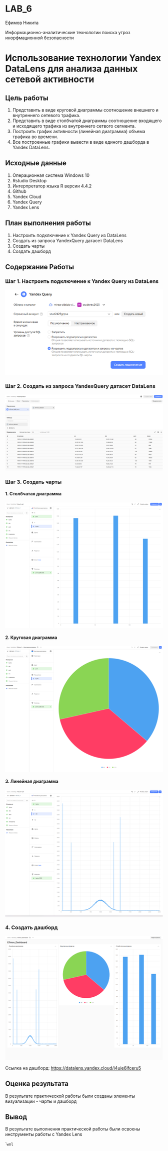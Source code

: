 # LAB_6
Ефимов Никита

Информационно-аналитические технологии поиска угроз инорфмационной
безопасности

# Использование технологии Yandex DataLens для анализа данных сетевой активности

## Цель работы

1.  Представить в виде круговой диаграммы соотношение внешнего и
    внутреннего сетевого трафика.
2.  Представить в виде столбчатой диаграммы соотношение входящего и
    исходящего трафика из внутреннего сетвого сегмента.
3.  Построить график активности (линейная диаграмма) объема трафика во
    времени.
4.  Все построенные графики вывести в виде единого дашборда в Yandex
    DataLens.

## Исходные данные

1.  Операционная система Windows 10
2.  Rstudio Desktop
3.  Интерпретатор языка R версии 4.4.2
4.  Github
5.  Yandex Cloud
6.  Yandex Query
7.  Yandex Lens

## План выполнения работы

1.  Настроить подключение к Yandex Query из DataLens
2.  Создать из запроса YandexQuery датасет DataLens
3.  Создать чарты
4.  Создать дашборд

## Содержание Работы

### Шаг 1. Настроить подключение к Yandex Query из DataLens

![](./Images/1.png)

### Шаг 2. Создать из запроса YandexQuery датасет DataLens

![](./Images/2.png)

### Шаг 3. Создать чарты

#### 1. Столбчатая диаграмма

![](./Images/3.png)

#### 2. Круговая диаграмма

![](./Images/4.png)

#### 3. Линейная диаграмма

![](./Images/5.png)

### 4. Создать дашборд

![](./Images/6.png)

Ссылка на дашборд: https://datalens.yandex.cloud/i4uie6lfceru5

## Оценка результата

В результате практической работы были созданы элементы визуализации -
чарты и дашборд

## Вывод

В результате выполнения практической работы были освоены инструменты
работы с Yandex Lens

\``wnl`
